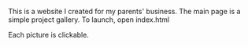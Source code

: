 This is a website I created for my parents' business. The main page is a simple project gallery.
To launch, open index.html

Each picture is clickable.
